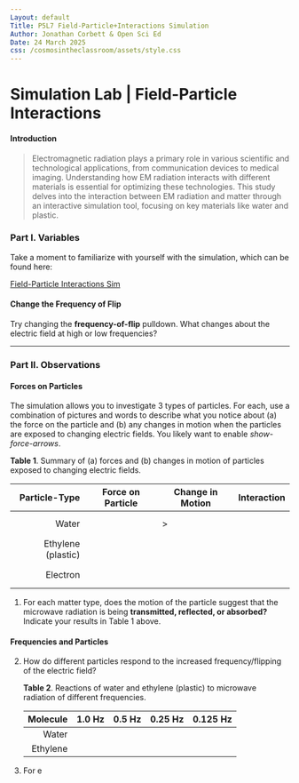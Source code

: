 ```yaml
---
Layout: default
Title: P5L7 Field-Particle+Interactions Simulation
Author: Jonathan Corbett & Open Sci Ed
Date: 24 March 2025
css: /cosmosintheclassroom/assets/style.css
---
```


# Simulation Lab | Field-Particle Interactions
#### Introduction

>Electromagnetic radiation plays a primary role in various scientific and technological applications, from communication devices to medical imaging. Understanding how EM radiation interacts with different materials is essential for optimizing these technologies. This study delves into the interaction between EM radiation and matter through an interactive simulation tool, focusing on key materials like water and plastic.



### Part I. Variables
Take a moment to familiarize with yourself with the simulation, which can be found here:

[Field-Particle Interactions Sim](https://openscied-static.s3.us-east-1.amazonaws.com/HTML+Files/Field-Particle%2BInteractions.html)



[Field-Particle Interactions Sim]: (https://openscied-static.s3.us-east-1.amazonaws.com/HTML+Files/Field-Particle%2BInteractions.html)

#### Change the Frequency of Flip
Try changing the **frequency-of-flip** pulldown. What changes about the electric field at high or low frequencies?

---

### Part II. Observations

#### Forces on Particles
The simulation allows you to investigate 3 types of particles. For each, use a combination of pictures and words to describe what you notice about (a) the force on the particle and (b) any changes in motion when the particles are exposed to changing electric fields. You likely want to enable *show-force-arrows*.

   **Table 1**. Summary of (a) forces and (b) changes in motion of particles exposed to changing electric fields.

   |Particle-Type|Force on Particle|Change in Motion|Interaction|
   |-:|-|-|-|
   |Water|<br><br>|<span></span>>|
   |Ethylene (plastic)|<br> <br>|||
   |Electron|<br><br>|||

1. For each matter type, does the motion of the particle suggest that the microwave radiation is being **transmitted, reflected, or absorbed?** Indicate your results in Table 1 above.

#### Frequencies and Particles

2. How do different particles respond to the increased frequency/flipping of the electric field?
   
   **Table 2**. Reactions of water and ethylene (plastic) to microwave radiation of different frequencies. 
   
   |Molecule|1.0 Hz|0.5 Hz|0.25 Hz| 0.125 Hz|
   |-:|-|-|-|-|
   |Water||||
   |Ethylene|

3. For e
